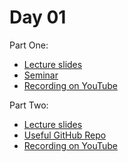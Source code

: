 # Day 01

Part One:
* [Lecture slides](https://docs.google.com/presentation/d/1kYTf5F-1Y_qGVlFkPh3wza571mjGarQcx4hzx79mCvw/edit?usp=sharing)
* [Seminar](Seminar.ipynb)
* [Recording on YouTube](TBA)

Part Two:
* [Lecture slides](https://docs.google.com/presentation/d/1D1_JywMl2rjaeuVzpykPBOJsDIuwQKGOJB4EFZjej2s/edit?usp=sharing)
* [Useful GitHub Repo](https://github.com/ebezzam/python-dev-tips)
* [Recording on YouTube](TBA)

